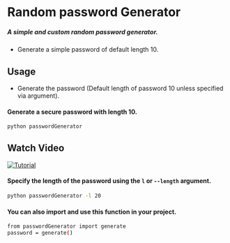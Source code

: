 # Random password Generator

##### A simple and custom random password generator.

- Generate a simple password of default length 10.

## Usage

- Generate the password (Default length of password 10 unless specified via argument).

#### Generate a secure password with length 10.

```bash
python passwordGenerator
```

## Watch Video

[![Tutorial](https://img.youtube.com/vi/wTON4XIEpcc/maxresdefault.jpg "Watch Video")](https://youtu.be/wTON4XIEpcc "Watch Video")

#### Specify the length of the password using the `l` or `--length` argument.

```bash
python passwordGenerator -l 20
```

#### You can also import and use this function in your project.

```bash
from passwordGenerator import generate
password = generate()
```
